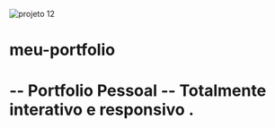 ![projeto 12](https://user-images.githubusercontent.com/96897007/196016090-a307b0f3-f76f-4b3a-86f8-d824d26eac26.jpg)
# meu-portfolio
# -- Portfolio Pessoal -- Totalmente interativo e responsivo .

